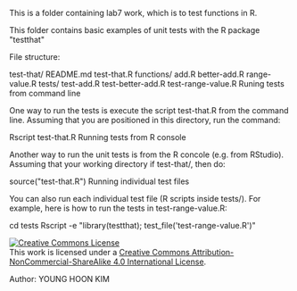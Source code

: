 This is a folder containing lab7 work, which is to test functions in R.

This folder contains basic examples of unit tests with the R package "testthat"

File structure:

test-that/
   README.md
   test-that.R
   functions/
      add.R
      better-add.R
      range-value.R
   tests/
      test-add.R
      test-better-add.R
      test-range-value.R
Runing tests from command line

One way to run the tests is execute the script test-that.R from the command line. Assuming that you are positioned in this directory, run the command:

Rscript test-that.R
Running tests from R console

Another way to run the unit tests is from the R concole (e.g. from RStudio). Assuming that your working directory if test-that/, then do:

source("test-that.R")
Running individual test files

You can also run each individual test file (R scripts inside tests/). For example, here is how to run the tests in test-range-value.R:

cd tests
Rscript -e "library(testthat); test_file('test-range-value.R')"

<a rel="license" href="http://creativecommons.org/licenses/by-nc-sa/4.0/"><img alt="Creative Commons License" style="border-width:0" src="https://i.creativecommons.org/l/by-nc-sa/4.0/88x31.png" /></a><br />This work is licensed under a <a rel="license" href="http://creativecommons.org/licenses/by-nc-sa/4.0/">Creative Commons Attribution-NonCommercial-ShareAlike 4.0 International License</a>.

Author: YOUNG HOON KIM